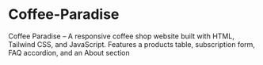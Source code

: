 # Coffee-Paradise
Coffee Paradise – A responsive coffee shop website built with HTML, Tailwind CSS, and JavaScript. Features a products table, subscription form, FAQ accordion, and an  About section 
